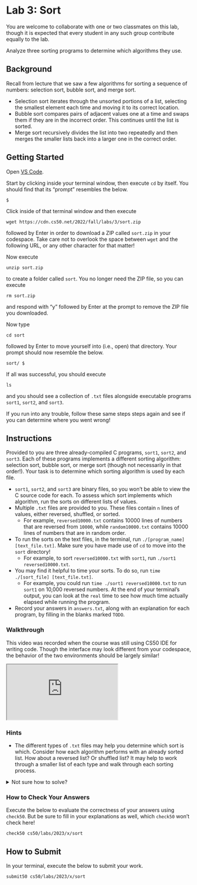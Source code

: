 Lab 3: Sort
===========


<div class="alert" data-alert="warning" role="alert"><p>You are welcome to collaborate with one or two classmates on this lab, though it is expected that every student in any such group contribute equally to the lab.</p></div>

Analyze three sorting programs to determine which algorithms they use.

Background
----------

Recall from lecture that we saw a few algorithms for sorting a sequence of numbers: selection sort, bubble sort, and merge sort.

*   Selection sort iterates through the unsorted portions of a list, selecting the smallest element each time and moving it to its correct location.
*   Bubble sort compares pairs of adjacent values one at a time and swaps them if they are in the incorrect order. This continues until the list is sorted.
*   Merge sort recursively divides the list into two repeatedly and then merges the smaller lists back into a larger one in the correct order.

Getting Started
---------------

Open [VS Code](https://code.cs50.io/).

Start by clicking inside your terminal window, then execute `cd` by itself. You should find that its “prompt” resembles the below.

    $
    

Click inside of that terminal window and then execute

    wget https://cdn.cs50.net/2022/fall/labs/3/sort.zip
    

followed by Enter in order to download a ZIP called `sort.zip` in your codespace. Take care not to overlook the space between `wget` and the following URL, or any other character for that matter!

Now execute

    unzip sort.zip
    

to create a folder called `sort`. You no longer need the ZIP file, so you can execute

    rm sort.zip
    

and respond with “y” followed by Enter at the prompt to remove the ZIP file you downloaded.

Now type

    cd sort
    

followed by Enter to move yourself into (i.e., open) that directory. Your prompt should now resemble the below.

    sort/ $
    

If all was successful, you should execute

    ls
    

and you should see a collection of `.txt` files alongside executable programs `sort1`, `sort2`, and `sort3`.

If you run into any trouble, follow these same steps steps again and see if you can determine where you went wrong!

Instructions
------------

Provided to you are three already-compiled C programs, `sort1`, `sort2`, and `sort3`. Each of these programs implements a different sorting algorithm: selection sort, bubble sort, or merge sort (though not necessarily in that order!). Your task is to determine which sorting algorithm is used by each file.

*   `sort1`, `sort2`, and `sort3` are binary files, so you won’t be able to view the C source code for each. To assess which sort implements which algorithm, run the sorts on different lists of values.
*   Multiple `.txt` files are provided to you. These files contain `n` lines of values, either reversed, shuffled, or sorted.
    *   For example, `reversed10000.txt` contains 10000 lines of numbers that are reversed from `10000`, while `random10000.txt` contains 10000 lines of numbers that are in random order.
*   To run the sorts on the text files, in the terminal, run `./[program_name] [text_file.txt]`. Make sure you have made use of `cd` to move into the `sort` directory!
    *   For example, to sort `reversed10000.txt` with `sort1`, run `./sort1 reversed10000.txt`.
*   You may find it helpful to time your sorts. To do so, run `time ./[sort_file] [text_file.txt]`.
    *   For example, you could run `time ./sort1 reversed10000.txt` to run `sort1` on 10,000 reversed numbers. At the end of your terminal’s output, you can look at the `real` time to see how much time actually elapsed while running the program.
*   Record your answers in `answers.txt`, along with an explanation for each program, by filling in the blanks marked `TODO`.

### Walkthrough


<div class="alert" data-alert="primary" role="alert"><p>This video was recorded when the course was still using CS50 IDE for writing code. Though the interface may look different from your codespace, the behavior of the two environments should be largely similar!</p></div>

<iframe allow="accelerometer; autoplay; encrypted-media; gyroscope; picture-in-picture" allowfullscreen="" class="border" data-video="" src="https://video.cs50.io/-Bhxxw6JKKY"></iframe>


### Hints

*   The different types of `.txt` files may help you determine which sort is which. Consider how each algorithm performs with an already sorted list. How about a reversed list? Or shuffled list? It may help to work through a smaller list of each type and walk through each sorting process.


<details><summary>Not sure how to solve?</summary><iframe allow="accelerometer; autoplay; encrypted-media; gyroscope; picture-in-picture" allowfullscreen="" class="border" data-video="" src="https://video.cs50.io/uOYhrBs37j0"></iframe></details>


### How to Check Your Answers

Execute the below to evaluate the correctness of your answers using `check50`. But be sure to fill in your explanations as well, which `check50` won’t check here!

    check50 cs50/labs/2023/x/sort
    

How to Submit
-------------

In your terminal, execute the below to submit your work.

    submit50 cs50/labs/2023/x/sort
